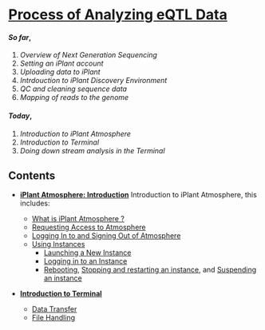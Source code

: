 # [Process of Analyzing  eQTL Data](https://github.com/wijerasa/HCS7806_09_18_2015.git)

#### *So far*,

1. *Overview of Next Generation Sequencing*
2. *Setting an iPlant account*
3. *Uploading data to iPlant*
4. *Intrdouction to iPlant Discovery Environment*
5. *QC and cleaning sequence data*
6. *Mapping of reads to the genome* 

#### *Today*,

1. *Introduction to iPlant Atmosphere*
2. *Introduction to Terminal*
3. *Doing down stream analysis in the Terminal*

Contents
-------
* [**iPlant Atmosphere: Introduction**](https://pods.iplantcollaborative.org/wiki/display/atmman/About+Atmosphere) Introduction to iPlant Atmosphere, this includes:
  - [What is iPlant Atmosphere ?](https://pods.iplantcollaborative.org/wiki/display/atmman/About+Atmosphere#AboutAtmosphere-OLDUICONTENT) 
  - [Requesting Access to Atmosphere](https://pods.iplantcollaborative.org/wiki/display/atmman/Requesting+Access+to+Atmosphere)
  - [Logging In to and Signing Out of Atmosphere](https://pods.iplantcollaborative.org/wiki/display/atmman/Logging+In+to+and+Signing+Out+of+Atmosphere)
  - [Using Instances](https://pods.iplantcollaborative.org/wiki/display/atmman/Using+Instances)
    - [Launching a New Instance](https://pods.iplantcollaborative.org/wiki/display/atmman/Launching+a+New+Instance)
    - [Logging in to an Instance](https://pods.iplantcollaborative.org/wiki/display/atmman/Logging+In+to+an+Instance)
    - [Rebooting](https://pods.iplantcollaborative.org/wiki/display/atmman/Rebooting+an+Instance), [Stopping and restarting an instance](https://pods.iplantcollaborative.org/wiki/display/atmman/Stopping+and+Starting+an+Instance), and [Suspending an instance](https://pods.iplantcollaborative.org/wiki/display/atmman/Suspending+and+Resuming+an+Instance)

* [**Introduction to Terminal**](http://nbviewer.ipython.org/github/wijerasa/HCS7806_09_18_2015/blob/master/Introduction%20to%20Terminal.ipynb)
  - [Data Transfer](http://nbviewer.ipython.org/github/wijerasa/HCS7806_09_18_2015/blob/master/Transfer_Data.ipynb)
  - [File Handling](http://nbviewer.ipython.org/github/wijerasa/HCS7806_09_18_2015/blob/master/File_Handling.ipynb)

